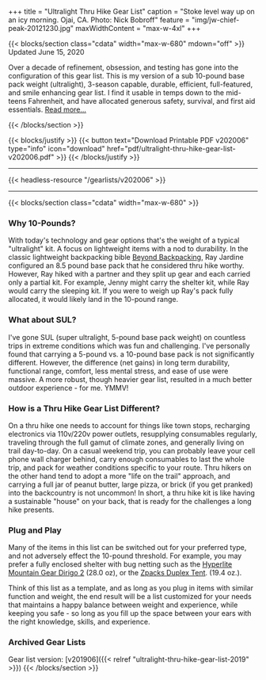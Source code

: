 +++
title = "Ultralight Thru Hike Gear List"
caption = "Stoke level way up on an icy morning. Ojai, CA. Photo: Nick Bobroff"
feature = "img/jw-chief-peak-20121230.jpg"
maxWidthContent = "max-w-4xl"
+++

{{< blocks/section class="cdata" width="max-w-680" mdown="off" >}}
<span class="text-raven-700">Updated June 15, 2020</span>
<p class="lead">Over a decade of refinement, obsession, and testing has gone into the configuration of this gear list. This is my version of a sub 10-pound base pack weight (ultralight), 3-season capable, durable, efficient, full-featured, and smile enhancing gear list. I find it usable in temps down to the mid-teens Fahrenheit, and have allocated generous safety, survival, and first aid essentials. <a href="#why-10-pounds">Read more...</a></p>
{{< /blocks/section >}}

{{< blocks/justify >}}
{{< button text="Download Printable PDF v202006" type="info" icon="download" href="pdf/ultralight-thru-hike-gear-list-v202006.pdf" >}}
{{< /blocks/justify >}}

* * *

{{< headless-resource "/gearlists/v202006" >}}

* * *

{{< blocks/section class="cdata" width="max-w-680" >}}
### Why 10-Pounds?

With today's technology and gear options that's the weight of a typical "ultralight" kit. A focus on lightweight items with a nod to durability. In the classic lightweight backpacking bible [Beyond Backpacking](https://www.amazon.com/dp/0963235931/?tag=ltrl-20), Ray Jardine configured an 8.5 pound base pack that he considered thru hike worthy. However, Ray hiked with a partner and they split up gear and each carried only a partial kit. For example, Jenny might carry the shelter kit, while Ray would carry the sleeping kit. If you were to weigh up Ray's pack fully allocated, it would likely land in the 10-pound range.

### What about SUL?

I've gone SUL (super ultralight, 5-pound base pack weight) on countless trips in extreme conditions which was fun and challenging. I've personally found that carrying a 5-pound vs. a 10-pound base pack is not significantly different. However, the difference (net gains) in long term durability, functional range, comfort, less mental stress, and ease of use were massive. A more robust, though heavier gear list, resulted in a much better outdoor experience - for me. YMMV!

### How is a Thru Hike Gear List Different?

On a thru hike one needs to account for things like town stops, recharging electronics via 110v/220v power outlets, resupplying consumables regularly, traveling through the full gamut of climate zones, and generally living on trail day-to-day. On a casual weekend trip, you can probably leave your cell phone wall charger behind, carry enough consumables to last the whole trip, and pack for weather conditions specific to your route. Thru hikers on the other hand tend to adopt a more "life on the trail" approach, and carrying a full jar of peanut butter, large pizza, or brick (if you get pranked) into the backcountry is not uncommon! In short, a thru hike kit is like having a sustainable "house" on your back, that is ready for the challenges a long hike presents.

### Plug and Play

Many of the items in this list can be switched out for your preferred type, and not adversely effect the 10-pound threshold. For example, you may prefer a fully enclosed shelter with bug netting such as the [Hyperlite Mountain Gear Dirigo 2](https://www.avantlink.com/click.php?tt=app&ti=1019&mi=13757&pw=149605&url=https%3A%2F%2Fwww.garagegrowngear.com%2Fproducts%2Fdirigo-2-ultralight-backpacking-tent-by-hyperlite-mountain-gear) (28.0 oz), or the [Zpacks Duplex Tent](https://zpacks.com/products/duplex-tent?aff=37). (19.4 oz.).

Think of this list as a template, and as long as you plug in items with similar function and weight, the end result will be a list customized for your needs that maintains a happy balance between weight and experience, while keeping you safe - so long as you fill up the space between your ears with the right knowledge, skills, and experience.

### Archived Gear Lists

Gear list version: [v201906]({{< relref "ultralight-thru-hike-gear-list-2019" >}})
{{< /blocks/section >}}
